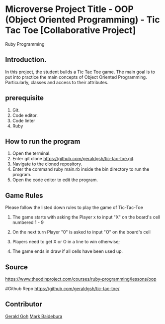 # Microverse Project Title - OOP (Object Oriented Programming) - Tic Tac Toe [Collaborative Project]
Ruby Programming

## Introduction.
In this project, the student builds a Tic Tac Toe game. The main goal is to put into practice the main concepts of Object Oriented Programming. Particularly, classes and access to their attributes.

## prerequisite
1. Git.
2. Code editor.
3. Code linter
4. Ruby

## How to run the program
1. Open the terminal.
2. Enter git clone https://github.com/geraldgsh/tic-tac-toe.git.
3. Navigate to the cloned repository.
4. Enter the command ruby main.rb inside the bin directory to run the program.
5. Open the code editor to edit the program.

## Game Rules

Please follow the listed down rules to play the game of Tic-Tac-Toe

1. The game starts with asking the Player x to input "X" on the board's cell numbered 1 - 9

2. On the next turn Player "0" is asked to input "O" on the board's cell

3. Players need to get X or O in a line to win otherwise;

4. The game ends in draw if all cells have been used up. 

## Source
https://www.theodinproject.com/courses/ruby-programming/lessons/oop

#Github Repo
https://github.com/geraldgsh/tic-tac-toe/

## Contributor
[Gerald Goh](https://github.com/geraldgsh)
[Mark Baidebura](https://github.com/webmarkyn)


